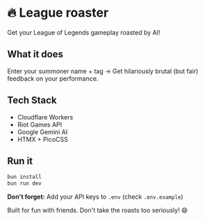 # 🔥 League roaster

Get your League of Legends gameplay roasted by AI!

## What it does
Enter your summoner name + tag → Get hilariously brutal (but fair) feedback on your performance.

## Tech Stack
- Cloudflare Workers
- Riot Games API
- Google Gemini AI
- HTMX + PicoCSS

## Run it
```bash
bun install
bun run dev
```

**Don't forget:** Add your API keys to `.env` (check `.env.example`)

Built for fun with friends. Don't take the roasts too seriously! 😄
